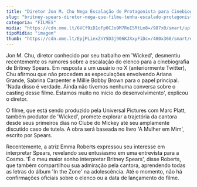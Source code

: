 ```yaml
---
title: "Diretor Jon M. Chu Nega Escalação de Protagonista para Cinebiografia de Britney Spears"
slug: "britney-spears-diretor-nega-que-filme-tenha-escalado-protagonista"
categoria: "FILMES"
midia: "https://cdn.ome.lt/6VCf9iD1oFp0CJo9M7RoI5RtLm8=/987x0/smart/uploads/conteudo/fotos/Design_sem_nome_-_2025-03-25T191843.526.png"
tipoMidia: "imagem"
thumb: "https://cdn.ome.lt/EpjPLiexZnY5D3j906KJXxyFiDc=/480x360/smart/extras/conteudos/Design_sem_nome_-_2025-03-25T191843.526.png"
---
```


Jon M. Chu, diretor conhecido por seu trabalho em 'Wicked', desmentiu recentemente os rumores sobre a escalação do elenco para a cinebiografia de Britney Spears. Em resposta a um usuário no X (anteriormente Twitter), Chu afirmou que não procedem as especulações envolvendo Ariana Grande, Sabrina Carpenter e Millie Bobby Brown para o papel principal. 'Nada disso é verdade. Ainda não tivemos nenhuma conversa sobre o casting desse filme. Estamos muito no início do desenvolvimento', explicou o diretor.

O filme, que está sendo produzido pela Universal Pictures com Marc Platt, também produtor de 'Wicked', promete explorar a trajetória da cantora desde seus primeiros dias no Clube do Mickey até seu amplamente discutido caso de tutela. A obra será baseada no livro 'A Mulher em Mim', escrito por Spears.

Recentemente, a atriz Emma Roberts expressou seu interesse em interpretar Spears, revelando seu entusiasmo em uma entrevista para a Cosmo. 'É o meu maior sonho interpretar Britney Spears', disse Roberts, que também compartilhou sua admiração pela cantora, aprendendo todas as letras do álbum 'In the Zone' na adolescência. Até o momento, não há confirmações oficiais sobre o elenco ou a data de lançamento do filme.
